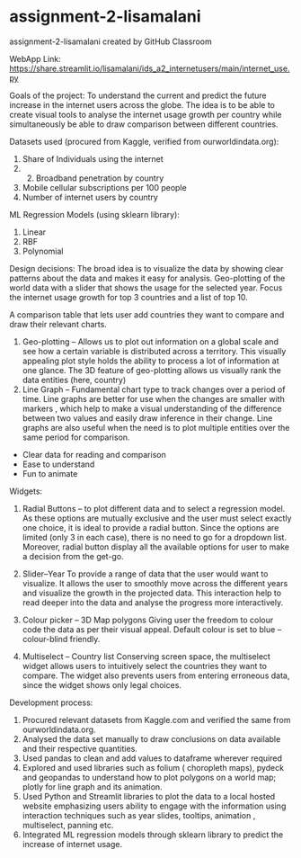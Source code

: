 # assignment-2-lisamalani
assignment-2-lisamalani created by GitHub Classroom

WebApp Link: https://share.streamlit.io/lisamalani/ids_a2_internetusers/main/internet_use.py

Goals of the project:
To understand the current and predict the future increase in the internet users across the globe. The idea is to be able to create visual tools to analyse the internet usage growth per country while simultaneously be able to draw comparison between different countries.

Datasets used (procured from Kaggle, verified from ourworldindata.org): 
1.	Share of Individuals using the internet
2.	2. Broadband penetration by country
3.	Mobile cellular subscriptions per 100 people
4.	Number of internet users by country

ML Regression Models (using sklearn library):
1.	Linear 
2.	RBF
3.	Polynomial

Design decisions:
The broad idea is to visualize the data by showing clear patterns about the data and makes it easy for analysis.
Geo-plotting of the world data with a slider that shows the usage for the selected year.
Focus the internet usage growth for top 3 countries and a list of top 10.

A comparison table that lets user add countries they want to compare and draw their relevant charts.
1.	Geo-plotting – Allows us to plot out information on a global scale and see how a certain variable is distributed across a territory. This visually appealing plot style holds the ability to process a lot of information at one glance.  The 3D feature of geo-plotting allows us visually rank the data entities (here, country)
2.	 Line Graph – Fundamental chart type to track changes over a period of time. Line graphs are better for use when the changes are smaller with markers , which help to make a visual understanding of the difference between two values and easily draw inference in their change. Line graphs are also useful when the need is to plot multiple entities over the same period for comparison. 
 - Clear data for reading and comparison
- Ease to understand
- Fun to animate

Widgets:
1.	Radial Buttons – to plot different data and to select a regression model. 
As these options are mutually exclusive and the user must select exactly one choice, it is ideal to provide a radial button. Since the options are limited (only 3 in each case), there is no need to go for a dropdown list. Moreover, radial button display all the available options for user to make a decision from the get-go.

2.	Slider–Year
To provide a range of data that the user would want to visualize. It allows the user to smoothly move across the different years and visualize the growth in the projected data. This interaction help to read deeper into the data and analyse the progress more interactively.

3.	Colour picker – 3D Map polygons
Giving user the freedom to colour code the data as per their visual appeal. Default colour is set to blue – colour-blind friendly.

4.	Multiselect – Country list
Conserving screen space, the multiselect widget allows users to intuitively select the countries they want to compare. The widget also prevents users from entering erroneous data, since the widget shows only legal choices.

Development process:
1.	Procured relevant datasets from Kaggle.com and verified the same from ourworldindata.org.
2.	Analysed the data set manually to draw conclusions on data available and their respective quantities.
3.	Used pandas to clean and add values to dataframe wherever required
4.	Explored and used libraries such as folium ( choropleth maps), pydeck and geopandas to understand how to plot polygons on a world map; plotly for line graph and its animation.
5.	Used Python and Streamlit libraries to plot the data to a local hosted website emphasizing users ability to engage with the information using interaction techniques such as year slides, tooltips, animation , multiselect, panning etc. 
6.	Integrated ML regression models through sklearn library to predict the increase of internet usage.

